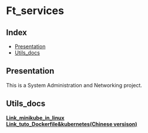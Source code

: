 # Ft_services

## Index

* [Presentation](#Presentation)
* [Utils_docs](#Utils_docs)

## Presentation

This is a System Administration and Networking project.

## Utils_docs

[__Link_minikube_in_linux__](https://www.notion.so/Ft_services-VM-852d4f9b0d9a42c1a2de921e4a2ac417)  
[__Link_tuto_Dockerfile&kubernetes(Chinese versison)__](https://yeasy.gitbook.io/docker_practice/setup/kubeadm)